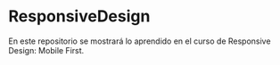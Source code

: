 # ResponsiveDesign
En este repositorio se mostrará lo aprendido en el curso de Responsive Design: Mobile First. 
